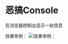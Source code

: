 # 恶搞Console

在浏览器控制台显示一些信息

效果举例：
![效果举例：](https://ws1.sinaimg.cn/large/683aa04fly1fynmtfp4xvj20p80d8wfk.jpg)

